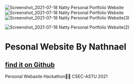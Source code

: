 ![Screenshot_2021-07-18 Natty Personal Portfolio Website](https://user-images.githubusercontent.com/56716832/126071168-627164eb-cb7c-404a-954d-86ffe1c3f00c.jpg)
![Screenshot_2021-07-18 Natty Personal Portfolio Website](https://user-images.githubusercontent.com/56716832/126071171-a1a23cc5-93f0-41d7-b088-c65c9b83cda7.png)![Screenshot_2021-07-18 Natty Personal Portfolio Website(3)](https://user-images.githubusercontent.com/56716832/126071294-a1a366df-9f3c-41e0-bd7c-36bfb047b3cf.jpg)

![Screenshot_2021-07-18 Natty Personal Portfolio Website(2)](https://user-images.githubusercontent.com/56716832/126071175-4760fcf1-5518-4983-9df5-5a3b3f0b4811.jpg)
# Pesonal Website By Nathnael
## [find it on Github](https://notty71.github.io)
Personal Webasite Hackathon🏃‍♀️ CSEC-ASTU 2021 
